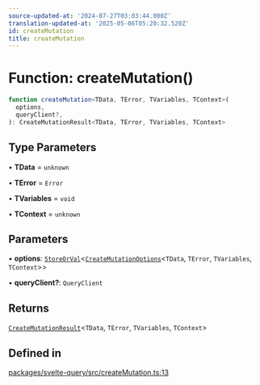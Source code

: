 ```yaml
---
source-updated-at: '2024-07-27T03:03:44.000Z'
translation-updated-at: '2025-05-06T05:20:32.520Z'
id: createMutation
title: createMutation
---
```


# Function: createMutation()

```ts
function createMutation<TData, TError, TVariables, TContext>(
  options,
  queryClient?,
): CreateMutationResult<TData, TError, TVariables, TContext>
```

## Type Parameters

• **TData** = `unknown`

• **TError** = `Error`

• **TVariables** = `void`

• **TContext** = `unknown`

## Parameters

• **options**: [`StoreOrVal`](../type-aliases/storeorval.md)\<[`CreateMutationOptions`](../type-aliases/createmutationoptions.md)\<`TData`, `TError`, `TVariables`, `TContext`\>\>

• **queryClient?**: `QueryClient`

## Returns

[`CreateMutationResult`](../type-aliases/createmutationresult.md)\<`TData`, `TError`, `TVariables`, `TContext`\>

## Defined in

[packages/svelte-query/src/createMutation.ts:13](https://github.com/TanStack/query/blob/dac5da5416b82b0be38a8fb34dde1fc6670f0a59/packages/svelte-query/src/createMutation.ts#L13)
